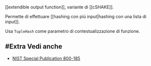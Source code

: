 [[extendible output function]], variante di [[cSHAKE]].

Permette di effettuare [[hashing con più input|hashing con una lista di input]].

Usa `TupleHash` come parametro di contestualizzazione di funzione.

## #Extra Vedi anche

- [NIST Special Publication 800-185](https://nvlpubs.nist.gov/nistpubs/SpecialPublications/NIST.SP.800-185.pdf)